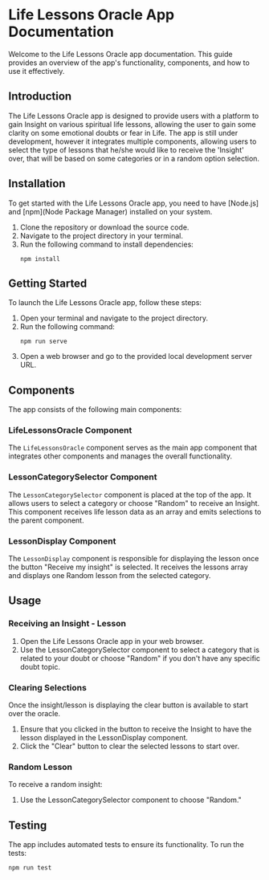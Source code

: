 # Life Lessons Oracle App Documentation

Welcome to the Life Lessons Oracle app documentation. This guide provides an overview of the app's functionality, components, and how to use it effectively.

## Introduction

The Life Lessons Oracle app is designed to provide users with a platform to gain Insight on various spiritual life lessons, allowing the user to gain some clarity on some emotional doubts or fear in Life. The app is still under development, however it integrates multiple components, allowing users to select the type of lessons that he/she would like to receive the 'Insight' over, that will be based on some categories or in a random option selection.

## Installation

To get started with the Life Lessons Oracle app, you need to have [Node.js] and [npm](Node Package Manager) installed on your system.

1. Clone the repository or download the source code.
2. Navigate to the project directory in your terminal.
3. Run the following command to install dependencies:
   ```
   npm install
   ```

## Getting Started

To launch the Life Lessons Oracle app, follow these steps:

1. Open your terminal and navigate to the project directory.
2. Run the following command:
   ```
   npm run serve
   ```
3. Open a web browser and go to the provided local development server URL.

## Components

The app consists of the following main components:

### LifeLessonsOracle Component

The `LifeLessonsOracle` component serves as the main app component that integrates other components and manages the overall functionality.

### LessonCategorySelector Component

The `LessonCategorySelector` component is placed at the top of the app. It allows users to select a category or choose "Random" to receive an Insight. This component receives life lesson data as an array and emits selections to the parent component.

### LessonDisplay Component

The `LessonDisplay` component is responsible for displaying the lesson once the button "Receive my insight" is selected. It receives the lessons array and displays one Random lesson from the selected category.

## Usage

### Receiving an Insight - Lesson

1. Open the Life Lessons Oracle app in your web browser.
2. Use the LessonCategorySelector component to select a category that is related to your doubt or choose "Random" if you don't have any specific doubt topic.

### Clearing Selections

Once the insight/lesson is displaying the clear button is available to start over the oracle.

1. Ensure that you clicked in the button to receive the Insight to have the lesson displayed in the LessonDisplay component.
2. Click the "Clear" button to clear the selected lessons to start over.

### Random Lesson

To receive a random insight:

1. Use the LessonCategorySelector component to choose "Random."

## Testing

The app includes automated tests to ensure its functionality. To run the tests:

```
npm run test
```
